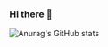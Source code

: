 ### Hi there 👋

![Anurag's GitHub stats](https://github-readme-stats.vercel.app/api?username=jaykim0202&show_icons=true&theme=radical)

<!--
**JayKim0202/JayKim0202** is a ✨ _special_ ✨ repository because its `README.md` (this file) appears on your GitHub profile.

Here are some ideas to get you started:

- 🔭 I’m currently working on ...
- 🌱 I’m currently learning ...
- 👯 I’m looking to collaborate on ...
- 🤔 I’m looking for help with ...
- 💬 Ask me about ...
- 📫 How to reach me: ...
- 😄 Pronouns: ...
- ⚡ Fun fact: ...
-->
